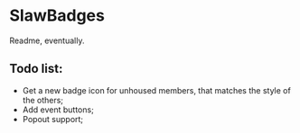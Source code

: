 # SlawBadges

Readme, eventually.

## Todo list:
*  Get a new badge icon for unhoused members, that matches the style of the others;
*  Add event buttons;
*  Popout support;